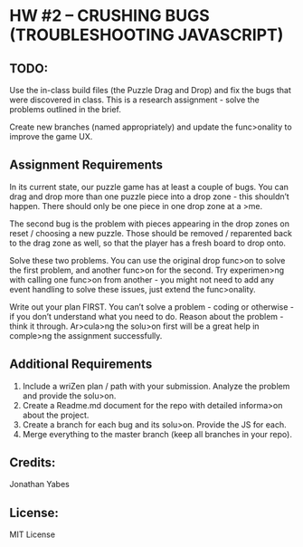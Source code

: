 # HW #2 – CRUSHING BUGS (TROUBLESHOOTING JAVASCRIPT)

## TODO:
Use the in-class build files (the Puzzle Drag and Drop) and fix the bugs that were discovered in class. This is a research assignment - solve the problems outlined in the brief.

Create new branches (named appropriately) and update the func>onality to improve the game UX.

## Assignment Requirements
In its current state, our puzzle game has at least a couple of bugs. You can drag and drop more than one puzzle piece into a drop zone - this shouldn’t happen. There should only be one piece in one drop zone at a >me.

The second bug is the problem with pieces appearing in the drop zones on reset / choosing a new puzzle. Those should be removed / reparented back to the drag zone as well, so that the player has a fresh board to drop onto.

Solve these two problems. You can use the original drop func>on to solve the first problem, and another func>on for the second. Try experimen>ng with calling one func>on from another - you might not need to add any event handling to solve these issues, just extend the func>onality.

Write out your plan FIRST. You can’t solve a problem - coding or otherwise - if you don’t understand what you need to do. Reason about the problem - think it through. Ar>cula>ng the solu>on first will be a great help in comple>ng the assignment successfully.

## Additional Requirements
1. Include a wriZen plan / path with your submission. Analyze the problem and provide the solu>on.
2. Create a Readme.md document for the repo with detailed informa>on about the project.
3. Create a branch for each bug and its solu>on. Provide the JS for each.
4. Merge everything to the master branch (keep all branches in your repo).

## Credits:
Jonathan Yabes

## License:
MIT License

